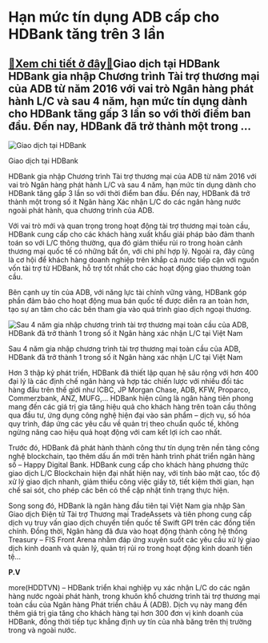 Hạn mức tín dụng ADB cấp cho HDBank tăng trên 3 lần
===================================================

[:gift:Xem chi tiết ở đây:gift:](https://hddtvn.com/han-muc-tin-dung-adb-cap-cho-hdbank-tang-tren-3-lan/)Giao dịch tại HDBank HDBank gia nhập Chương trình Tài trợ thương mại của ADB từ năm 2016 với vai trò Ngân hàng phát hành L/C và sau 4 năm, hạn mức tín dụng dành cho HDBank tăng gấp 3 lần so với thời điểm ban đầu. Đến nay, HDBank đã trở thành một trong …
-------------------------------------------------------------------------------------------------------------------------------------------------------------------------------------------------------------------------------------------------------------





![Giao dịch tại HDBank](https://hddtvn.com/wp-content/uploads/2021/01/0715_Hinh_3.jpg "Giao dịch tại HDBank")


Giao dịch tại HDBank



HDBank gia nhập Chương trình Tài trợ thương mại của ADB từ năm 2016 với vai trò Ngân hàng phát hành L/C và sau 4 năm, hạn mức tín dụng dành cho HDBank tăng gấp 3 lần so với thời điểm ban đầu. Đến nay, HDBank đã trở thành một trong số ít Ngân hàng Xác nhận L/C do các ngân hàng nước ngoài phát hành, qua chương trình của ADB.


Với vai trò mới và quan trọng trong hoạt động tài trợ thương mại toàn cầu, HDBank cung cấp cho các khách hàng xuất khẩu giải pháp bảo đảm thanh toán so với L/C thông thường, qua đó giảm thiểu rủi ro trong hoàn cảnh thương mại quốc tế có những bất ổn, với chi phí hợp lý. Ngoài ra, đây cũng là cơ hội để khách hàng doanh nghiệp trên khắp cả nước tiếp cận với nguồn vốn tài trợ từ HDBank, hỗ trợ tốt nhất cho các hoạt động giao thương toàn cầu.


Bên cạnh uy tín của ADB, với năng lực tài chính vững vàng, HDBank góp phần đảm bảo cho hoạt động mua bán quốc tế được diễn ra an toàn hơn, tạo sự an tâm cho các bên tham gia vào quá trình giao dịch ngoại thương.





![Sau 4 năm gia nhập chương trình tài trợ thương mại toàn cầu của ADB, HDBank đã trở thành 1 trong số ít Ngân hàng xác nhận L/C tại Việt Nam](https://hddtvn.com/wp-content/uploads/2021/01/0902_Hinh_nYi_bY.jpg "Sau 4 năm gia nhập chương trình tài trợ thương mại toàn cầu của ADB, HDBank đã trở thành 1 trong số ít Ngân hàng xác nhận L/C tại Việt Nam")


Sau 4 năm gia nhập chương trình tài trợ thương mại toàn cầu của ADB, HDBank đã trở thành 1 trong số ít Ngân hàng xác nhận L/C tại Việt Nam



Hơn 3 thập kỷ phát triển, HDBank đã thiết lập quan hệ sâu rộng với hơn 400 đại lý là các định chế ngân hàng và hợp tác chiến lược với nhiều đối tác hàng đầu trên thế giới như ICBC, JP Morgan Chase, ADB, KFW, Proparco, Commerzbank, ANZ, MUFG,… HDBank hiện cũng là ngân hàng tiên phong mang đến các giá trị gia tăng hiệu quả cho khách hàng trên toàn cầu thông qua đầu tư, ứng dụng công nghệ hiện đại vào sản phẩm – dịch vụ, số hóa quy trình, đáp ứng các yêu cầu về quản trị theo chuẩn quốc tế, không ngừng nâng cao hiệu quả hoạt động với cam kết lợi ích cao nhất.


Trước đó, HDBank đã phát hành thành công thư tín dụng trên nền tảng công nghệ blockchain, tạo thêm dấu ấn mới trên hành trình phát triển ngân hàng số – Happy Digital Bank. HDBank cung cấp cho khách hàng phương thức giao dịch L/C Blockchain hiện đại nhất hiện nay, với tính bảo mật cao, tốc độ xử lý giao dịch nhanh, giảm thiểu công việc giấy tờ, tiết kiệm thời gian, hạn chế sai sót, cho phép các bên có thể cập nhật tình trạng thực hiện.


Song song đó, HDBank là ngân hàng đầu tiên tại Việt Nam gia nhập Sàn Giao dịch Điện tử Tài trợ Thương mại TradeAssets và tiên phong cung cấp dịch vụ truy vấn giao dịch chuyển tiền quốc tế Swift GPI trên các đồng tiền chính. Đồng thời, Ngân hàng đã đưa vào hoạt động thành công hệ thống Treasury – FIS Front Arena nhằm đáp ứng xuyên suốt các yêu cầu xử lý giao dịch kinh doanh và quản lý, quản trị rủi ro trong hoạt động kinh doanh tiền tệ…




**P.V**



more(HDDTVN) – HDBank triển khai nghiệp vụ xác nhận L/C do các ngân hàng nước ngoài phát hành, trong khuôn khổ chương trình tài trợ thương mại toàn cầu của Ngân hàng Phát triển châu Á (ADB). Dịch vụ này mang đến thêm giá trị gia tăng cho khách hàng tại hơn 300 đơn vị kinh doanh của HDBank, đồng thời tiếp tục khẳng định uy tín của nhà băng trên thị trường trong và ngoài nước.

